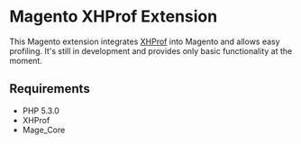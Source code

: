 Magento XHProf Extension
========================
This Magento extension integrates [XHProf](https://github.com/facebook/xhprof) into Magento and allows easy profiling. It's still in development and provides only basic functionality at the moment.

Requirements
------------
- PHP 5.3.0
- XHProf
- Mage_Core
